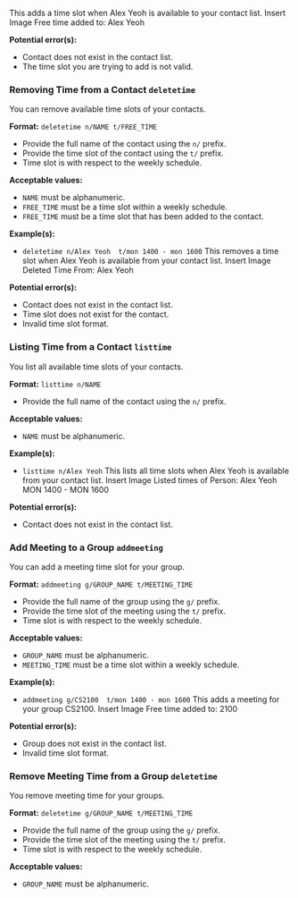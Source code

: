 This adds a time slot when Alex Yeoh is available to your contact list.
Insert Image
Free time added to: Alex Yeoh


**Potential error(s):**
- Contact does not exist in the contact list.
- The time slot you are trying to add is not valid.


### Removing Time from a Contact `deletetime`
You can remove available time slots of your contacts.


**Format:** `deletetime n/NAME t/FREE_TIME`
- Provide the full name of the contact using the `n/` prefix.
- Provide the time slot of the contact using the `t/` prefix.
- Time slot is with respect to the weekly schedule.


**Acceptable values:**
- `NAME` must be alphanumeric.
- `FREE_TIME` must be a time slot within a weekly schedule.
- `FREE_TIME` must be a time slot that has been added to the contact.


**Example(s):**
- `deletetime n/Alex Yeoh  t/mon 1400 - mon 1600`
  This removes a time slot when Alex Yeoh is available from your contact list.
  Insert Image
  Deleted Time From: Alex Yeoh


**Potential error(s):**
- Contact does not exist in the contact list.
- Time slot does not exist for the contact.
- Invalid time slot format.


### Listing Time from a Contact `listtime`
You list all available time slots of your contacts.


**Format:** `listtime n/NAME`
- Provide the full name of the contact using the `n/` prefix.


**Acceptable values:**
- `NAME` must be alphanumeric.


**Example(s):**
- `listtime n/Alex Yeoh`
  This lists all time slots when Alex Yeoh is available from your contact list.
  Insert Image
  Listed times of Person: Alex Yeoh
  MON 1400 - MON 1600


**Potential error(s):**
- Contact does not exist in the contact list.


### Add Meeting to a Group `addmeeting`
You can add a meeting time slot for your group.


**Format:** `addmeeting g/GROUP_NAME t/MEETING_TIME`
- Provide the full name of the group using the `g/` prefix.
- Provide the time slot of the meeting using the `t/` prefix.
- Time slot is with respect to the weekly schedule.


**Acceptable values:**
- `GROUP_NAME` must be alphanumeric.
- `MEETING_TIME` must be a time slot within a weekly schedule.


**Example(s):**
- `addmeeting g/CS2100  t/mon 1400 - mon 1600`
  This adds a meeting for your group CS2100.
  Insert Image
  Free time added to: 2100


**Potential error(s):**
- Group does not exist in the contact list.
- Invalid time slot format.


### Remove Meeting Time from a Group `deletetime`
You remove meeting time for your groups.


**Format:** `deletetime g/GROUP_NAME t/MEETING_TIME`
- Provide the full name of the group using the `g/` prefix.
- Provide the time slot of the meeting using the `t/` prefix.
- Time slot is with respect to the weekly schedule.


**Acceptable values:**
- `GROUP_NAME` must be alphanumeric.
